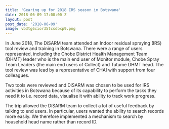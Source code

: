 ```yaml
---
title: 'Gearing up for 2018 IRS season in Botswana'
date: 2018-06-09 17:00:00 Z
layout: post
post_date: '2018-06-09'
image: vb3tg6cior35tcsdbxp9.png
---
```


In June 2018, The DiSARM team attended an Indoor residual spraying (IRS) tool review and training in Botswana. There were a range of users represented, including the Chobe District Health Management Team (DHMT) leader who is the main end user of Monitor module, Chobe Spray Team Leaders (the main end users of Collect) and Tutume DHMT head. The tool review was lead by a representative of CHAI with support from four colleagues. 

Two tools were reviewed and DiSARM was chosen to be used for IRS activities in Botswana because of its capability to perform the tasks they need it to i.e. record data, visualise it with ability to track work progress. 

The trip allowed the DiSARM team to collect a lot of useful feedback by talking to end users. In particular, users wanted the ability to search records more easily. We therefore implemented a mechanism to search by household head name rather than record ID. 
